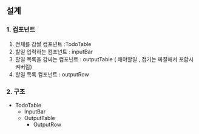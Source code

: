 
## 설계 

### 1. 컴포넌트 
1. 전체를 감쌀 컴포넌트 :TodoTable
2. 할일 입력하는 컴포넌트 : inputBar 
3. 할일 목록을 감싸는 컴포넌트 : outputTable ( 해야할일 , 접기는 짜잘해서 포함시켜버림) 
4. 할일 목록  컴포넌트 : outputRow 

### 2. 구조 
- TodoTable
    - InputBar
    - OutputTable
        - OutputRow
